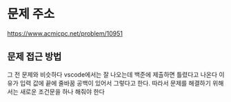 # 문제 주소 
https://www.acmicpc.net/problem/10951

## 문제 접근 방법
그 전 문제와 비슷하다 vscode에서는 잘 나오는데 백준에 제출하면 틀렸다고 나온다 이유가 입력 값에 끝에 줄바꿈 공백이 있어서 그렇다고 한다. 따라서 문제를 해결하기 위해서는 새로운 조건문을 하나 해줘야 한다